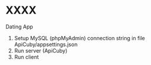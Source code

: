 # XXXX
Dating App
1. Setup MySQL (phpMyAdmin)    connection string  in file  ApiCuby/appsettings.json
2. Run server (ApiCuby)
3. Run client

